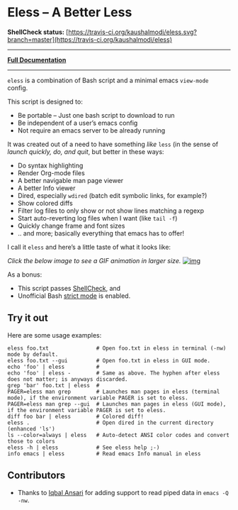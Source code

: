 # Eless &#x2013; A Better Less

**ShellCheck status:** [https://travis-ci.org/kaushalmodi/eless.svg?branch=master](https://travis-ci.org/kaushalmodi/eless)

---

[**Full Documentation**](https://cdn.rawgit.com/kaushalmodi/eless/master/doc/eless.html)

---

`eless` is a combination of Bash script and a minimal emacs `view-mode` config.

This script is designed to:

-   Be portable &#x2013; Just one bash script to download to run
-   Be independent of a user&rsquo;s emacs config
-   Not require an emacs server to be already running

It was created out of a need to have something *like* `less` (in the sense of *launch quickly, do, and quit*, but better in these ways:

-   Do syntax highlighting
-   Render Org-mode files
-   A better navigable man page viewer
-   A better Info viewer
-   Dired, especially `wdired` (batch edit symbolic links, for example?)
-   Show colored diffs
-   Filter log files to only show or not show lines matching a regexp
-   Start auto-reverting log files when I want (like `tail -f`)
-   Quickly change frame and font sizes
-   .. and more; basically everything that emacs has to offer!

I call it `eless` and here&rsquo;s a little taste of what it looks like:

*Click the below image to see a GIF animation in larger size.* [![img](//raw.githubusercontent.com/kaushalmodi/eless/images/images/eless.png)](https://raw.githubusercontent.com/kaushalmodi/eless/images/images/eless.gif)

As a bonus:

-   This script passes [ShellCheck](http://www.shellcheck.net), and
-   Unofficial Bash [strict mode](http://redsymbol.net/articles/unofficial-bash-strict-mode) is enabled.


## Try it out

Here are some usage examples:

```shell
eless foo.txt               # Open foo.txt in eless in terminal (-nw) mode by default.
eless foo.txt --gui         # Open foo.txt in eless in GUI mode.
echo 'foo' | eless          #
echo 'foo' | eless -        # Same as above. The hyphen after eless does not matter; is anyways discarded.
grep 'bar' foo.txt | eless  #
PAGER=eless man grep        # Launches man pages in eless (terminal mode), if the environment variable PAGER is set to eless.
PAGER=eless man grep --gui  # Launches man pages in eless (GUI mode), if the environment variable PAGER is set to eless.
diff foo bar | eless        # Colored diff!
eless .                     # Open dired in the current directory (enhanced 'ls')
ls --color=always | eless   # Auto-detect ANSI color codes and convert those to colors
eless -h | eless            # See eless help ;-)
info emacs | eless          # Read emacs Info manual in eless
```


## Contributors

-   Thanks to [Iqbal Ansari](https://github.com/iqbalansari) for adding support to read piped data in `emacs -Q -nw`.
